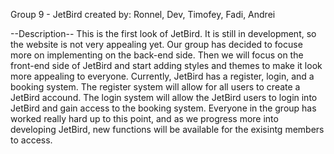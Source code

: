 Group 9 - JetBird
created by: Ronnel, Dev, Timofey, Fadi, Andrei



--Description--
This is the first look of JetBird. It is still in development, so the website is not very appealing yet. Our group has decided to focuse more on implementing on the back-end side. Then we will focus on the front-end side of JetBird and start adding styles
and themes to make it look more appealing to everyone. Currently, JetBird has a register, login, and a booking system. The register system will allow for all users to create a JetBird accound. The login system will allow the JetBird users to login into 
JetBird and gain access to the booking system. Everyone in the group has worked really hard up to this point, and as we progress more into developing JetBird, new functions will be available for the exisintg members to access. 
